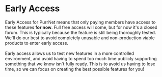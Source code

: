 # Early Access

Early Access for PurrNet means that only paying members have access to these features **for now**. Full free access will come, but for now it's a closed forum. This is typically because the feature is still being thoroughly tested. We'll do our best to avoid completely unusable and non-production viable products to enter early access.\
\
Early access allows us to test new features in a more controlled environment, and avoid having to spend too much time publicly supporting something that we know isn't fully ready. This is to avoid us having to lose time, so we can focus on creating the best possible features for you!
